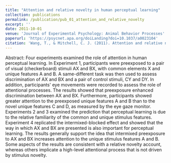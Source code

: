 ```yaml
---
title: "Attention and relative novelty in human perceptual learning"
collection: publications
permalink: /publication/pub_01_attention_and_relative_novelty
excerpt: ''
date: 2011-10-01
venue: 'Journal of Experimental Psychology: Animal Behavior Processes'
paperurl: 'https://psycnet.apa.org/doiLanding?doi=10.1037/a0023104'
citation: 'Wang, T., & Mitchell, C. J. (2011). Attention and relative novelty in human perceptual learning. <i>Journal of Experimental Psychology: Animal Behavior Processes, 37(4)</i>, 436–445.'
---
```


Abstract:
Four experiments examined the role of attention in human perceptual learning. In Experiment 1, participants were preexposed to a pair of visual (checkerboard) stimuli AX and BX, with common elements X and unique features A and B. A same-different task was then used to assess discrimination of AX and BX and a pair of control stimuli, CY and DY. In addition, participants' eye movements were recorded to assess the role of attentional processes. The results showed that preexposure enhanced discrimination between AX and BX. Furthermore, participants showed greater attention to the preexposed unique features A and B than to the novel unique features C and D, as measured by the eye gaze monitor. Experiments 2 and 3 examined the prediction that perceptual learning is due to the relative familiarity of the common and unique stimulus features. Experiment 4 replicated the intermixed-blocked effect and showed that the way in which AX and BX are presented is also important for perceptual learning. The results generally support the idea that intermixed preexposure to AX and BX increases attention to the unique stimulus features A and B. Some aspects of the results are consistent with a relative novelty account, whereas others implicate a high-level attentional process that is not driven by stimulus novelty.